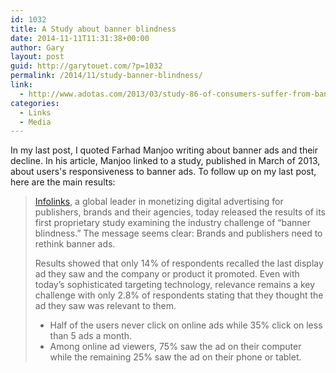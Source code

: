 ```yaml
---
id: 1032
title: A Study about banner blindness
date: 2014-11-11T11:31:38+00:00
author: Gary
layout: post
guid: http://garytouet.com/?p=1032
permalink: /2014/11/study-banner-blindness/
link:
  - http://www.adotas.com/2013/03/study-86-of-consumers-suffer-from-banner-blindness/
categories:
  - Links
  - Media
---
```

In my last post, I quoted Farhad Manjoo writing about banner ads and their decline. In his article, Manjoo linked to a study, published in March of 2013, about users's responsiveness to banner ads. To follow up on my last post, here are the main results:
<blockquote><a href="http://infolinks.com/" title="Infolinks">Infolinks</a>, a global leader in monetizing digital advertising for publishers, brands and their agencies, today released the results of its first proprietary study examining the industry challenge of “banner blindness.” The message seems clear: Brands and publishers need to rethink banner ads.

Results showed that only 14% of respondents recalled the last display ad they saw and the company or product it promoted. Even with today’s sophisticated targeting technology, relevance remains a key challenge with only 2.8% of respondents stating that they thought the ad they saw was relevant to them.
<ul>
<li>Half of the users never click on online ads while 35% click on less than 5 ads a month.</li>
<li>Among online ad viewers, 75% saw the ad on their computer while the remaining 25% saw the ad on their phone or tablet.</li></ul>
</blockquote>


